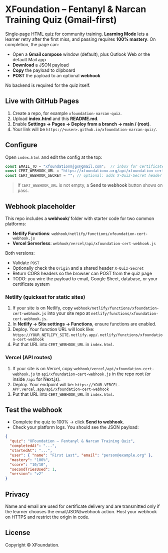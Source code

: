 # XFoundation – Fentanyl & Narcan Training Quiz (Gmail-first)

Single‑page HTML quiz for community training. **Learning Mode** lets a learner retry after the first miss, and passing requires **100% mastery**. On completion, the page can:
- Open a **Gmail compose** window (default), plus Outlook Web or the default Mail app
- **Download** a JSON payload
- **Copy** the payload to clipboard
- **POST** the payload to an optional **webhook**

No backend is required for the quiz itself.

## Live with GitHub Pages
1. Create a repo, for example `xfoundation-narcan-quiz`.
2. Upload **index.html** and this **README.md**.
3. Enable **Settings → Pages → Deploy from a branch → main / (root)**.
4. Your link will be `https://<user>.github.io/xfoundation-narcan-quiz/`.

## Configure
Open `index.html` and edit the config at the top:
```js
const EMAIL_TO = "xfoundationmjgx@gmail.com";  // inbox for certificate emails
const CERT_WEBHOOK_URL = "https://xfoundationx.org/api/xfoundation-cert-webhook"; // optional: your endpoint
const CERT_WEBHOOK_SECRET = ""; // optional: adds X-Quiz-Secret header
```
> If `CERT_WEBHOOK_URL` is not empty, a **Send to webhook** button shows on pass.

## Webhook placeholder
This repo includes a **webhook/** folder with starter code for two common platforms:

- **Netlify Functions**: `webhook/netlify/functions/xfoundation-cert-webhook.js`
- **Vercel Serverless**: `webhook/vercel/api/xfoundation-cert-webhook.js`

Both versions:
- Validate `POST`
- Optionally check the `Origin` and a shared header `X-Quiz-Secret`
- Return CORS headers so the browser can POST from the quiz page
- TODO: you wire the payload to email, Google Sheet, database, or your certificate system

### Netlify (quickest for static sites)
1. If your site is on Netlify, copy `webhook/netlify/functions/xfoundation-cert-webhook.js` into your site repo at `netlify/functions/xfoundation-cert-webhook.js`.
2. In **Netlify → Site settings → Functions**, ensure functions are enabled.
3. Deploy. Your function URL will look like:
   `https://YOUR_NETLIFY_SITE.netlify.app/.netlify/functions/xfoundation-cert-webhook`
4. Put that URL into `CERT_WEBHOOK_URL` in `index.html`.

### Vercel (API routes)
1. If your site is on Vercel, copy `webhook/vercel/api/xfoundation-cert-webhook.js` to `api/xfoundation-cert-webhook.js` in the repo root (or inside `/api` for Next.js).
2. Deploy. Your endpoint will be:
   `https://YOUR-VERCEL-APP.vercel.app/api/xfoundation-cert-webhook`
3. Put that URL into `CERT_WEBHOOK_URL` in `index.html`.

## Test the webhook
- Complete the quiz to 100% → click **Send to webhook**.
- Check your platform logs. You should see the JSON payload:
```json
{
  "quiz": "XFoundation – Fentanyl & Narcan Training Quiz",
  "completedAt": "...",
  "startedAt": "...",
  "user": { "name": "First Last", "email": "person@example.org" },
  "mastery": "100%",
  "score": "10/10",
  "secondTriesUsed": 1,
  "version": "v2"
}
```

## Privacy
Name and email are used for certificate delivery and are transmitted only if the learner chooses the email/JSON/webhook action. Host your webhook on HTTPS and restrict the origin in code.

## License
Copyright © XFoundation.
